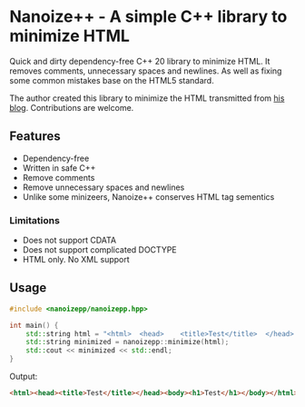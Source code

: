 # Nanoize++ - A simple C++ library to minimize HTML

Quick and dirty dependency-free C++ 20 library to minimize HTML. It removes comments, unnecessary spaces and newlines. As well as fixing some common mistakes base on the HTML5 standard.

The author created this library to minimize the HTML transmitted from [his blog](https://clehaxze.tw/blog). Contributions are welcome.

## Features

- Dependency-free
- Written in safe C++
- Remove comments
- Remove unnecessary spaces and newlines
- Unlike some minizeers, Nanoize++ conserves HTML tag sementics

### Limitations

- Does not support CDATA
- Does not support complicated DOCTYPE
- HTML only. No XML support

## Usage

```cpp
#include <nanoizepp/nanoizepp.hpp>

int main() {
    std::string html = "<html>  <head>    <title>Test</title>  </head>  <body>    <h1>Test</h1>  </body></html>";
    std::string minimized = nanoizepp::minimize(html);
    std::cout << minimized << std::endl;
}
```

Output:

```html
<html><head><title>Test</title></head><body><h1>Test</h1></body></html>
```

